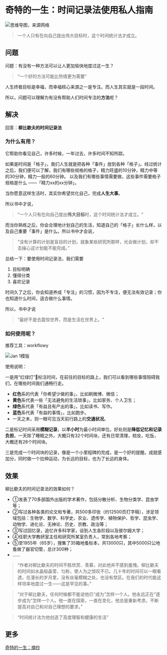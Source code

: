 # 奇特的一生：时间记录法使用私人指南 

![思维导图，来源网络](https://i.imgur.com/oBSWiMC.png)

> 一个人只有在向自己提出伟大目标时，这个时间统计法才成立。

## 问题
	
问题：有没有一种方法可以让人更加愉快地度过这一生？
	
> “一个好的方法可能比热情更为需要”
	
人生终极目标是幸福，而幸福核心来源之一是专注。而人生其实就是一段时间。
	
所以，问题可以理解为有没有帮助人们时间专注的**方法**呢？
	
## 解决
	
回答：**柳比歇夫的时间记录法**
	
### 为什么有用？
	
它帮助你看见自己，许多时候，一年过去，许多时间不知所踪。
	
如果是时间是「格子」，我们人生就是把各种「事件」放到各种「格子」。经过统计之后，我们便可以了解，我们有哪些规格的格子，精力旺盛的10分钟，精力中等的30分钟，精力一般的60分钟。 以及我们有哪些事情需要做，这些事件需要格子规格是什么 ——「精力xx的xx分钟」。
	
当你愿意这样生活时，其实你希望优化自己，完成**人生大事**。
	
所以书中才说，

> “一个人只有在向自己提出**伟大目标**时，这个时间统计法才成立。“
	
而当你熟练之后，你会合理地计划自己的生活，知道自己的「格子」长什么样，以及自己重要「事件」是什么。所以书中才会说，

> “没有计算的计划是盲目的计划，就象某些研究所那样，光会做计划，却不去操心这计划能不能完成。” 
	
总结一下：要使用时间记录法，我们需要
	
1. 目标明确
2. 懂得分类
3. 喜欢记录
	
时间久了之后，你会知道养成「专注」的习惯，因为不专注，便无法有效记录；你也知道什么时间，适合做什么事情。
	
所以，书中才说

> “最好不是去震惊世界，而是生活在世界上。“
	
### 如何使用呢？
	
推荐工具：workflowy 
	
![Jan 1模版](https://i.imgur.com/hWhG1cz.png)
	
使用说明：
	
一是用“红绿灯”🚥标注时间，在前往的目标的路上，我们可以看到哪些事情阻碍我们，在哪些时间我们通畅行走。
	
* **红色**系的代表「你希望少做的事」，比如刷微博、微信；
* **黄色**系代表一些「无法避免的生活琐事」，比如家务、个人卫生；
* **绿色**系代表「有益且有产出的事」，比如读书、写作。
* **蓝色**系代表「有益的事情」，比如跑步。
* 一天之末，则一眼可见当天前行路上的**交通状况**。
	
二是标记时间采用**模糊记录**，以**半小时**为最小时间单位。好处则是**降低记忆和记录负担**，一天除了睡眠之外，大概只有32个时间块，还有日常清理，梳妆，吃饭，大概还有26个时间块。
	
三是完成一个时间块的记录，像是一个小里程碑的完成，是一个好的提醒。成就感加分，同时做一个拉伸运动，为长远的目标，也为了长远的身体。
	
## 效果
	
柳比歇夫的时间记录法的效果如何？
	
* ①发表了70多部国外出版的学术著作，包括分散分析、生物分类学、昆虫学等；
* ②写过各种各类的论文和专著，共500多印张（约12500页打字稿），涉足领域包括：生物学、数学、科学史、农业、遗传学、植物保护、哲学、昆虫学、动物学、进化论、无神论、历史、宗教、政治等；
* ③写过回忆录，追忆许多科学家，谈到人生各阶段以及彼尔姆大学；
* ④任职大学教研室主任和研究所某室负责人，常到各地考察；
* ⑤至1955年（65岁），搜集了35箱地蚤标本，共13000只，其中5000只公地蚤做了器官切管，总计300种；
* ……
	
> “作者对柳比歇夫的时间不胜欣赏、羡慕，对此他并不感到羞愧。柳比歇夫的时间如水晶般晶莹、匀称，使人为之惊叹不已。几十年的时间可以一眼看透，在漫长的岁月里，没有丝毫模糊之处，也没有禁区。在我们的时代能这样坦率地度过一生——这是罕见的事。”

> “对于柳比歇夫，任何时候都不能说他已“成为”怎样一个人。他永远正在“逐步成为”怎样一个人。他一直在探索，一直在变化，他总是重新考虑，不断提高对自己和对自己理想的要求。” 

> “时间统计法为他创造了高度理智和健康的生活” 	
	
	
## 更多

[奇特的一生：摘抄](https://workflowy.com/s/1720c7f771e/3oLWuOsxXGzxp2Sv)	
	